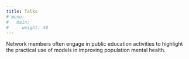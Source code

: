 ```yaml
---
title: Talks
# menu:
#   main:
#     weight: 40
---
```

Network members often engage in public education activities to highlight the practical use of models in improving population mental health.
<!--add blocks of content here to add more sections to the community page -->
